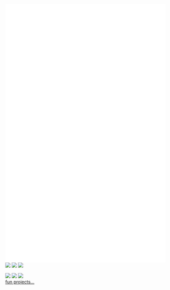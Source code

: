 <img align="left" src="/metrics.classic.svg" alt="Metrics"/>

 <img src='https://user-images.githubusercontent.com/74050386/202320312-7217cea2-c869-48e7-ba4d-db815c136979.png' width=200px/>   <img src="https://user-images.githubusercontent.com/74050386/192673457-e00a2ad6-7de7-4d14-b445-47b540d3c798.png" width=240px/>  <img src='https://user-images.githubusercontent.com/74050386/202345448-2429d569-05f2-4f20-8829-2facb5116d49.png' width=200px/>   <div style="padding-bottom: 4px;"><img src='https://github.com/lefth-nd/lefth-nd/assets/74050386/1adf946d-a4e2-48e7-943e-dd9b333c3be5' width=180px/>   <img src='https://github.com/lefth-nd/lefth-nd/assets/74050386/4f889a56-8766-4521-8479-9ce844cca171' width=200px/>   <img src='https://github.com/lefth-nd/lefth-nd/assets/74050386/fb16015a-4d29-430c-8a37-efbeb3312d5f' width=200px/>   
 <a href="https://github.com/lefth-nd?tab=repositories">fun projects...</a></div>








<!---
lefth-nd/lefth-nd is a ✨ special ✨ repository because its `README.md` (this file) appears on your GitHub profile.
You can click the Preview link to take a look at your changes.



<img align="left" src="https://user-images.githubusercontent.com/74050386/196161416-1af32d2a-8204-4892-a8a4-0fba5bb1868e.gif" />


<img align="left" src="/metrics.classic.svg" alt="Metrics"/>
--->


